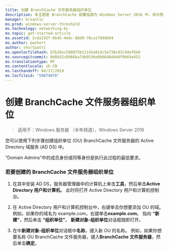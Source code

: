 ```yaml
---
title: 创建 BranchCache 文件服务器组织单位
description: 本主题是 BranchCache 部署指南为 Windows Server 2016 中，该示例演示了如何部署 BranchCache 在分布式和托管缓存模式下以优化分支机构中的 WAN 带宽使用情况的一部分
manager: brianlic
ms.prod: windows-server-threshold
ms.technology: networking-bc
ms.topic: get-started-article
ms.assetid: 2cda192f-6b45-4e6c-88d9-70ca179ddb94
ms.author: pashort
author: shortpatti
ms.openlocfilehash: b7b26ec5808f5b11141e81dc5e738c83c94ef6b8
ms.sourcegitcommit: 0d0b32c8986ba7db9536e0b8648d4ddf9b03e452
ms.translationtype: MT
ms.contentlocale: zh-CN
ms.lasthandoff: 04/17/2019
ms.locfileid: "59874078"
---
```

# <a name="create-the-branchcache-file-servers-organizational-unit"></a>创建 BranchCache 文件服务器组织单位

>适用于：Windows 服务器 （半年频道），Windows Server 2016

您可以使用下列步骤创建组织单位 (OU) BranchCache 文件服务器的 Active Directory 域服务 (AD DS) 中。  
  
“Domain Admins”中的成员身份或同等身份是执行此过程的最低要求。  
  
### <a name="to-create-the-branchcache-file-servers-organizational-unit"></a>若要创建的 BranchCache 文件服务器组织单位  
  
1.  在其中安装 AD DS，服务器管理器中的计算机上单击**工具**，然后单击**Active Directory 用户和计算机**。 此时将打开 Active Directory 用户和计算机控制台。  
  
2.  在 Active Directory 用户和计算机控制台中，右键单击你想要添加 OU 的域。 例如，如果你的域名为 example.com，右键单击**example.com**。 指向 **“新建”**，然后单击 **“组织单位”**。 **新建对象-组织单位**对话框随即打开。  
  
3.  在中**新建对象-组织单位**对话框中**名称**，键入新 OU 的名称。 例如，如果你想要名称 OU BranchCache 文件服务器，键入**BranchCache 文件服务器**，然后单击**确定**。  
  


